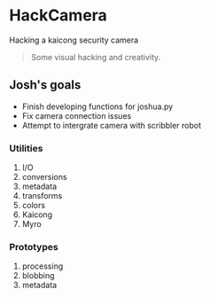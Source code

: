 # HackCamera
Hacking a kaicong security camera
> Some visual hacking and creativity.

## Josh's goals
* Finish developing functions for joshua.py
* Fix camera connection issues
* Attempt to intergrate camera with scribbler robot


### Utilities

1. I/O
2. conversions
3. metadata
4. transforms
5. colors
6. Kaicong
7. Myro

### Prototypes

1. processing
2. blobbing
3. metadata
